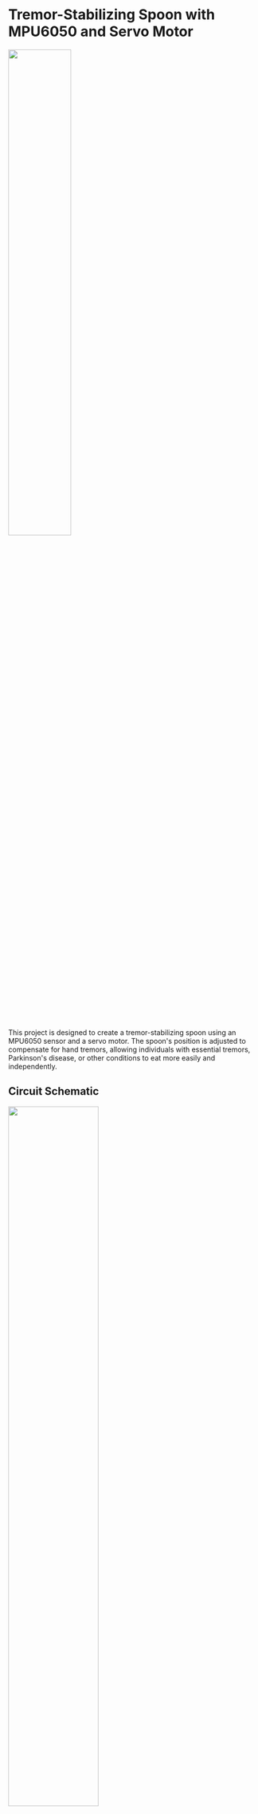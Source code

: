 # Tremor-Stabilizing Spoon with MPU6050 and Servo Motor

<img src="https://github.com/CLiz17/tremor-stabilising-spoon/assets/68838221/f103bdef-0cf3-43b6-a307-1bf3cfd875a3" width="50%">

This project is designed to create a tremor-stabilizing spoon using an MPU6050 sensor and a servo motor. The spoon's position is adjusted to compensate for hand tremors, allowing individuals with essential tremors, Parkinson's disease, or other conditions to eat more easily and independently.

## Circuit Schematic

<img src="https://github.com/CLiz17/tremor-stabilising-spoon/assets/68838221/c6318e9b-1a89-4e37-bb13-85f4b1203c17" width=60%>

This schematic diagram illustrates the circuit design of the tremor-stabilizing spoon system, showing the connections between the MPU6050 sensor, servo motor, and other components.

## Flowdigrams

**Flow Diagram 1: System Overview**

<img width="60%" alt="servo-feedback" src="https://github.com/CLiz17/tremor-stabilising-spoon/assets/68838221/6900a002-7a4f-43f9-be85-821f3587bc1c">

**Flow Diagram 2: Control Algorithm**

<img width="60%" alt="tremor-control-flow" src="https://github.com/CLiz17/tremor-stabilising-spoon/assets/68838221/6bef6e85-2d21-4549-b1d7-c30f75f31b56">

**Flow Diagram 3: Data Processing**

<img width="60%" alt="soft-code" src="https://github.com/CLiz17/tremor-stabilising-spoon/assets/68838221/b6e40792-d0d4-4b2b-92e4-6f47d48ff2d3">

---

## Contributing

Contributions to this project are welcome. If you have suggestions for improvements, bug fixes, or additional features, please feel free to create an issue or submit a pull request.

## License

This project is licensed under the [MIT License](LICENSE).
